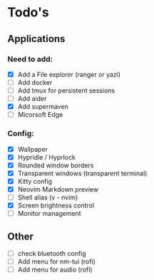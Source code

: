 # Todo's

## Applications

### Need to add:

- [x] Add a File explorer (ranger or yazi)
- [ ] Add docker
- [ ] Add tmux for persistent sessions
- [ ] Add aider
- [x] Add supermaven
- [ ] Micorsoft Edge

### Config:

- [x] Wallpaper
- [x] Hypridle / Hyprlock
- [x] Rounded window borders
- [x] Transparent windows (transparent terminal)
- [x] Kitty config
- [x] Neovim Markdown preview
- [ ] Shell alias (v - nvim)
- [x] Screen brightness control
- [ ] Monitor management

## Other

- [ ] check bluetooth config
- [ ] Add menu for nm-tui (rofi)
- [ ] Add menu for audio (rofi)
